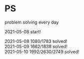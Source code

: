 # PS
problem solving every day

2021-05-08 start!

2021-05-08 1080/1783 solved!  
2021-05-09 1662/1838 solved!  
2021-05-10 1992/2630/2749 solved!
